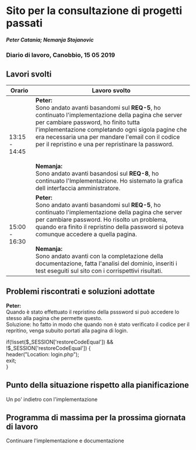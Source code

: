 # Sito per la consultazione di progetti passati  
##### Peter Catania; Nemanja Stojanovic
### Diario di lavoro, Canobbio, 15 05 2019

## Lavori svolti


|Orario        |Lavoro svolto                 |
|--------------|------------------------------|
| 13:15 - 14:45 | **Peter:**<br> Sono andato avanti basandomi sul **REQ-5**, ho continuato l'implementazione della pagina che server per cambiare password, ho finito tutta l'implementazione completando ogni sigola pagine che era necessaria una per mandare l'email con il codice per il repristino e una per repristinare la password.<br> <br><br>**Nemanja:**<br> Sono andato avanti basandosi sul **REQ-8**, ho continuato l'Implementazione. Ho sistemato la grafica dell interfaccia amministratore. |
| 15:00 - 16:30 | **Peter:**<br> Sono andato avanti basandomi sul **REQ-5**, ho continuato l'implementazione della pagina che server per cambiare password. Ho risolto un problema, quando era finito il repristino della password si poteva comunque accedere a quella pagina. <br><br>**Nemanja:**<br> Sono andato avanti con la completazione della documentazione, fatta l'analisi del dominio, inseriti i test eseguiti sul sito con i corrispettivi risultati.|


##  Problemi riscontrati e soluzioni adottate
**Peter:**<br> Quando è stato effettuato il repristino della psssword si può accedere lo stesso alla pagina che permette questo.<br>
Soluzione: ho fatto in modo che quando non è stato verificato il codice per il repritino, venga subuito portati alla pagina di login.<br>

if(!isset($_SESSION['restoreCodeEqual']) &&  !$_SESSION['restoreCodeEqual']) {<br>
  header("Location: login.php");<br>
  exit;<br>
}

##  Punto della situazione rispetto alla pianificazione
Un po' indietro con l'implementazione

## Programma di massima per la prossima giornata di lavoro
Continuare l'implementazione e documentazione
